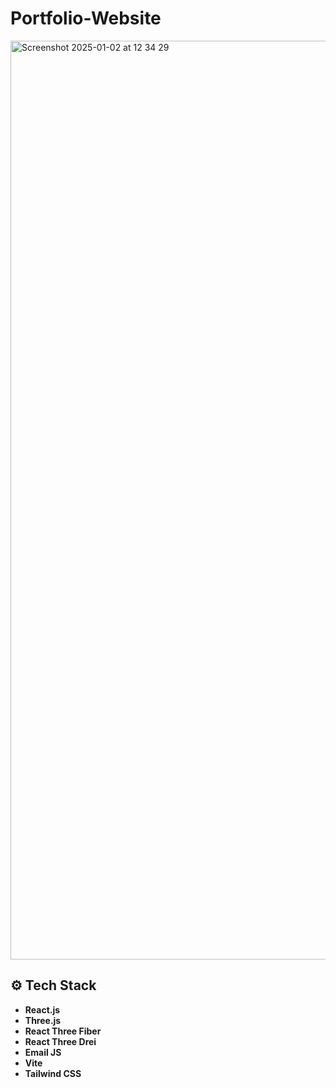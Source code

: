 # Portfolio-Website

<img width="1470" alt="Screenshot 2025-01-02 at 12 34 29" src="https://github.com/user-attachments/assets/786c28b2-7a99-4573-89ca-c7ab6f9b2674" />

## ⚙️ **Tech Stack**

- **React.js**  
- **Three.js**  
- **React Three Fiber**  
- **React Three Drei**  
- **Email JS**  
- **Vite**  
- **Tailwind CSS**  
